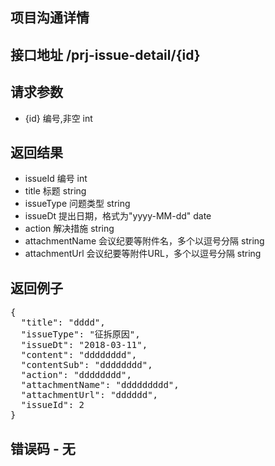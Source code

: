 ## 项目沟通详情

## 接口地址 /prj-issue-detail/{id}

## 请求参数
* {id} 编号,非空 int

## 返回结果
*  issueId 编号 int
*  title 标题 string
*  issueType 问题类型 string
*  issueDt 提出日期，格式为"yyyy-MM-dd" date
*  action 解决措施 string
*  attachmentName 会议纪要等附件名，多个以逗号分隔 string
*  attachmentUrl 会议纪要等附件URL，多个以逗号分隔 string

## 返回例子
<pre>
{
  "title": "dddd",
  "issueType": "征拆原因",
  "issueDt": "2018-03-11",
  "content": "dddddddd",
  "contentSub": "dddddddd",
  "action": "dddddddd",
  "attachmentName": "ddddddddd",
  "attachmentUrl": "dddddd",
  "issueId": 2
}
</pre>

## 错误码 - 无
